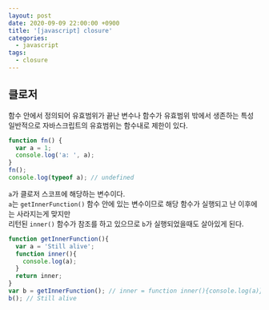 ```yaml
---
layout: post
date: 2020-09-09 22:00:00 +0900
title: '[javascript] closure'
categories:
  - javascript
tags:
  - closure
---
```


## 클로저

함수 안에서 정의되어 유효범위가 끝난 변수나 함수가 유효범위 밖에서 생존하는 특성  
일반적으로 자바스크립트의 유효범위는 함수내로 제한이 있다.

```js
function fn() {
  var a = 1;
  console.log('a: ', a);
}
fn();
console.log(typeof a); // undefined
```

`a`가 클로저 스코프에 해당하는 변수이다.    
`a`는 `getInnerFunction()` 함수 안에 있는 변수이므로 해당 함수가 실행되고 난 이후에는 사라지는게 맞지만   
리턴된 `inner()` 함수가 참조를 하고 있으므로 `b`가 실행되었을때도 살아있게 된다.

```js
function getInnerFunction(){
  var a = 'Still alive';
  function inner(){
    console.log(a);
  }
  return inner;
}
var b = getInnerFunction(); // inner = function inner(){console.log(a)} = Strill alive
b(); // Still alive
```
